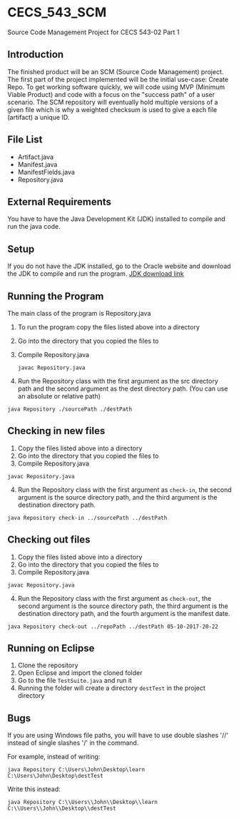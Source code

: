 
# CECS_543_SCM
Source Code Management Project for CECS 543-02
Part 1

## Introduction

The finished product will be an SCM (Source Code Management) project. The first part of the project implemented will be the initial use-case: Create Repo. To get working software quickly, we will code using MVP (Minimum Viable Product) and code with a focus on the "success path" of a user scenario. The SCM repository will eventually hold multiple versions of a given file which is why a weighted checksum is used to give a each file (artifact) a unique ID. 


## File List
* Artifact.java
* Manifest.java
* ManifestFields.java
* Repository.java

## External Requirements
You have to have the Java Development Kit (JDK) installed to compile and run the java code.

## Setup
If you do not have the JDK installed, go to the Oracle website and download the JDK to compile and run the program.
[JDK download link](http://www.oracle.com/technetwork/java/javase/downloads/index.html)

## Running the Program
The main class of the program is Repository.java

1. To run the program copy the files listed above into a directory
2. Go into the directory that you copied the files to
3. Compile Repository.java

   ```
   javac Repository.java
   ```
4. Run the Repository class with the first argument as the src directory path and the second argument as the dest directory path. (You can use an absolute or relative path)
  ```
  java Repository ./sourcePath ./destPath
  ```
  
## Checking in new files

1. Copy the files listed above into a directory
2. Go into the directory that you copied the files to
3. Compile Repository.java

```
javac Repository.java
```
4. Run the Repository class with the first argument as `check-in`, the second argument is the source directory path, and the third argument is the destination directory path.

```
java Repository check-in ../sourcePath ../destPath
```

## Checking out files

1. Copy the files listed above into a directory
2. Go into the directory that you copied the files to
3. Compile Repository.java

```
javac Repository.java
```
4. Run the Repository class with the first argument as `check-out`, the second argument is the source directory path, the third argument is the destination directory path, and the fourth argument is the manifest date.

```
java Repository check-out ../repoPath ../destPath 05-10-2017-20-22
```

## Running on Eclipse

1. Clone the repository
2. Open Eclipse and import the cloned folder
3. Go to the file `TestSuite.java` and run it
4. Running the folder will create a directory `destTest` in the project directory

## Bugs
If you are using Windows file paths, you will have to use double slashes '//' instead of single slashes '/' in the command.

For example, instead of writing:
```
java Repository C:\Users\John\Desktop\learn C:\Users\John\Desktop\destTest
```

Write this instead:
```
java Repository C:\\Users\\John\\Desktop\\learn C:\\Users\\John\\Desktop\\destTest
```
